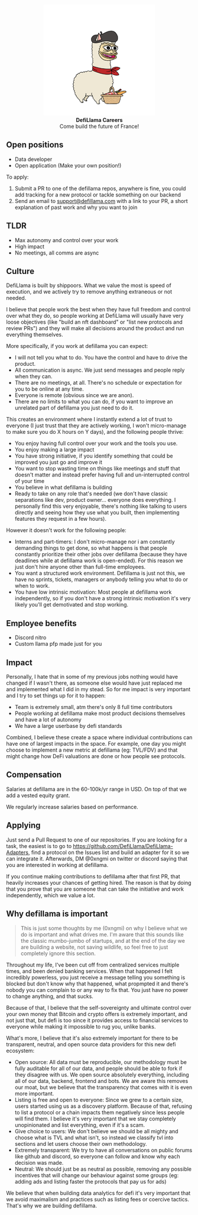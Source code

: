 <p align="center">
  <img width="300" src="./future-of-france.jpg"><br>
  <b>DefiLlama Careers</b><br>
  Come build the future of France!
</p>

## Open positions
- Data developer
- Open application (Make your own position!)

To apply:
1. Submit a PR to one of the defillama repos, anywhere is fine, you could add tracking for a new protocol or tackle something on our backend
2. Send an email to support@defillama.com with a link to your PR, a short explanation of past work and why you want to join

## TLDR
- Max autonomy and control over your work
- High impact
- No meetings, all comms are async

## Culture
DefiLlama is built by shippoors. What we value the most is speed of execution, and we actively try to remove anything extraneous or not needed.

I believe that people work the best when they have full freedom and control over what they do, so people working at DefiLlama will usually have very loose objectives (like "build an nft dashboard" or "list new protocols and review PRs") and they will make all decisions around the product and run everything themselves.

More specifically, if you work at defillama you can expect:
- I will not tell you what to do. You have the control and have to drive the product.
- All communication is async. We just send messages and people reply when they can.
- There are no meetings, at all. There's no schedule or expectation for you to be online at any time.
- Everyone is remote (obvious since we are anon).
- There are no limits to what you can do, if you want to improve an unrelated part of defillama you just need to do it.

This creates an environment where I instantly extend a lot of trust to everyone (I just trust that they are actively working, I won't micro-manage to make sure you do X hours on Y days), and the following people thrive:
- You enjoy having full control over your work and the tools you use.
- You enjoy making a large impact
- You have strong initiative, if you identify something that could be improved you just go and improve it
- You want to stop wasting time on things like meetings and stuff that doesn't matter and instead prefer having full and un-interrupted control of your time
- You believe in what defillama is building
- Ready to take on any role that's needed (we don't have classic separations like dev, product owner... everyone does everything. I personally find this very enjoyable, there's nothing like talking to users directly and seeing how they use what you built, then implementing features they request in a few hours).

However it doesn't work for the following people:
- Interns and part-timers: I don't micro-manage nor i am constantly demanding things to get done, so what happens is that people constantly prioritize their other jobs over defillama (because they have deadlines while at defillama work is open-ended). For this reason we just don't hire anyone other than full-time employees.
- You want a structured work environment. Defillama is just not this, we have no sprints, tickets, managers or anybody telling you what to do or when to work.
- You have low intrinsic motivation: Most people at defillama work independently, so if you don't have a strong intrinsic motivation it's very likely you'll get demotivated and stop working.

## Employee benefits
- Discord nitro
- Custom llama pfp made just for you

## Impact
Personally, I hate that in some of my previous jobs nothing would have changed if I wasn't there, as someone else would have just replaced me and implemented what I did in my stead. So for me impact is very important and I try to set things up for it to happen:
- Team is extremely small, atm there's only 8 full time contributors
- People working at defillama make most product decisions themselves and have a lot of autonomy
- We have a large userbase by defi standards

Combined, I believe these create a space where individual contributions can have one of largest impacts in the space. For example, one day you might choose to implement a new metric at defillama (eg: TVL/FDV) and that might change how DeFi valuations are done or how people see protocols. 

<!--
## Growth
Multiple people have mentioned that they've experienced high growth in knowledge
-->

## Compensation
Salaries at defillama are in the 60-100k/yr range in USD. On top of that we add a vested equity grant.

We regularly increase salaries based on performance.

## Applying
Just send a Pull Request to one of our repositories. If you are looking for a task, the easiest is to go to https://github.com/DefiLlama/DefiLlama-Adapters, find a protocol on the Issues list and build an adapter for it so we can integrate it. Afterwards, DM @0xngmi on twitter or discord saying that you are interested in working at defillama.

If you continue making contributions to defillama after that first PR, that heavily increases your chances of getting hired. The reason is that by doing that you prove that you are someone that can take the initiative and work independently, which we value a lot.

## Why defillama is important
> This is just some thoughts by me (0xngmi) on why I believe what we do is important and what drives me. I'm aware that this sounds like the classic mumbo-jumbo of startups, and at the end of the day we are building a website, not saving wildlife, so feel free to just completely ignore this section.

Throughout my life, I've been cut off from centralized services multiple times, and been denied banking services. When that happened I felt incredibly powerless, you just receive a message telling you something is blocked but don't know why that happened, what propmpted it and there's nobody you can complain to or any way to fix that. You just have no power to change anything, and that sucks.

Because of that, I believe that the self-sovereignty and ultimate control over your own money that Bitcoin and crypto offers is extremely important, and not just that, but defi is too since it provides access to financial services to everyone while making it impossible to rug you, unlike banks.

What's more, I believe that it's also extremely important for there to be transparent, neutral, and open source data providers for this new defi ecosystem:
- Open source: All data must be reproducible, our methodology must be fully auditable for all of our data, and people should be able to fork if they disagree with us. We open source absolutely everything, including all of our data, backend, frontend and bots. We are aware this removes our moat, but we believe that the transparency that comes with it is even more important.
- Listing is free and open to everyone: Since we grew to a certain size, users started using us as a discovery platform. Because of that, refusing to list a protocol or a chain impacts them negatively since less people will find them. I believe it's very important that we stay completely unopinionated and list everything, even if it's a scam.
- Give choice to users: We don't believe we should be all mighty and choose what is TVL and what isn't, so instead we classify tvl into sections and let users choose their own methodology.
- Extremely transparent: We try to have all conversations on public forums like github and discord, so everyone can follow and know why each decision was made.
- Neutral: We should just be as neutral as possible, removing any possible incentives that will change our behaviour against some groups (eg: adding ads and listing faster the protocols that pay us for ads)

We believe that when building data analytics for defi it's very important that we avoid maximalism and practices such as listing fees or coercive tactics. That's why we are building defillama.
